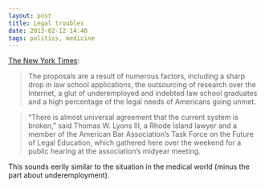 ```yaml
---
layout: post
title: Legal troubles
date: 2013-02-12 14:40  
tags: politics, medicine
---
```


[The New York Times][nytimes]:

>The proposals are a result of numerous factors, including a sharp drop in law school applications, the outsourcing of research over the Internet, a glut of underemployed and indebted law school graduates and a high percentage of the legal needs of Americans going unmet.

>“There is almost universal agreement that the current system is broken,” said Thomas W. Lyons III, a Rhode Island lawyer and a member of the American Bar Association’s Task Force on the Future of Legal Education, which gathered here over the weekend for a public hearing at the association’s midyear meeting.

This sounds eerily similar to the situation in the medical world (minus the part about underemployment).

[nytimes]: http://www.nytimes.com/2013/02/11/us/lawyers-call-for-drastic-change-in-educating-new-lawyers.html?src=me&ref=general